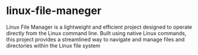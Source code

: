 # linux-file-maneger
Linux File Manager is a lightweight and efficient project designed to operate directly from the Linux command line. Built using native Linux commands, this project provides a streamlined way to navigate and manage files and directories within the Linux file system
